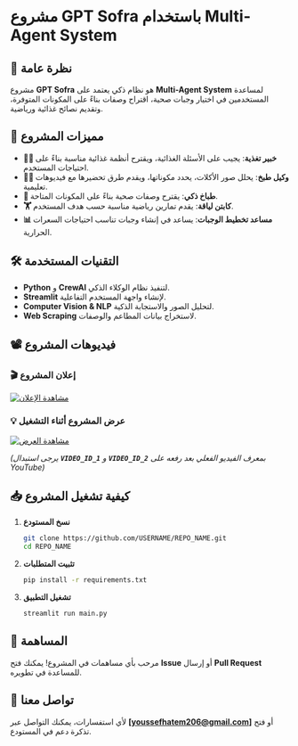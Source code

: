 # مشروع GPT Sofra باستخدام Multi-Agent System

## 📌 نظرة عامة

مشروع **GPT Sofra** هو نظام ذكي يعتمد على **Multi-Agent System** لمساعدة المستخدمين في اختيار وجبات صحية، اقتراح وصفات بناءً على المكونات المتوفرة، وتقديم نصائح غذائية ورياضية.

## 🚀 مميزات المشروع

- **👨‍⚕️ خبير تغذية**: يجيب على الأسئلة الغذائية، ويقترح أنظمة غذائية مناسبة بناءً على احتياجات المستخدم.
- **👩‍🍳 وكيل طبخ**: يحلل صور الأكلات، يحدد مكوناتها، ويقدم طرق تحضيرها مع فيديوهات تعليمية.
- **🍲 طباخ ذكي**: يقترح وصفات صحية بناءً على المكونات المتاحة.
- **🏋️ كابتن لياقة**: يقدم تمارين رياضية مناسبة حسب هدف المستخدم.
- **📊 مساعد تخطيط الوجبات**: يساعد في إنشاء وجبات تناسب احتياجات السعرات الحرارية.

## 🛠️ التقنيات المستخدمة

- **Python** و **CrewAI** لتنفيذ نظام الوكلاء الذكي.
- **Streamlit** لإنشاء واجهة المستخدم التفاعلية.
- **Computer Vision & NLP** لتحليل الصور والاستجابة الذكية.
- **Web Scraping** لاستخراج بيانات المطاعم والوصفات.

## 📽️ فيديوهات المشروع

### 🎬 إعلان المشروع
[![مشاهدة الإعلان](https://img.youtube.com/vi/VIDEO_ID_1/0.jpg)](https://www.youtube.com/watch?v=P-fPEAGE_qs&ab_channel=YoussefTimsah)

### 💡 عرض المشروع أثناء التشغيل
[![مشاهدة العرض](https://img.youtube.com/vi/VIDEO_ID_2/0.jpg)](https://www.youtube.com/watch?v=m9hsv9__c8U&ab_channel=YoussefTimsah)

*(يرجى استبدال **`VIDEO_ID_1`** و **`VIDEO_ID_2`** بمعرف الفيديو الفعلي بعد رفعه على YouTube)*

## 📥 كيفية تشغيل المشروع

1. **نسخ المستودع**
   ```bash
   git clone https://github.com/USERNAME/REPO_NAME.git
   cd REPO_NAME
   ```
2. **تثبيت المتطلبات**
   ```bash
   pip install -r requirements.txt
   ```
3. **تشغيل التطبيق**
   ```bash
   streamlit run main.py
   ```

## 🤝 المساهمة

مرحب بأي مساهمات في المشروع! يمكنك فتح **Issue** أو إرسال **Pull Request** للمساعدة في تطويره.

## 📧 تواصل معنا

لأي استفسارات، يمكنك التواصل عبر **[youssefhatem206@gmail.com]** أو فتح تذكرة دعم في المستودع.
